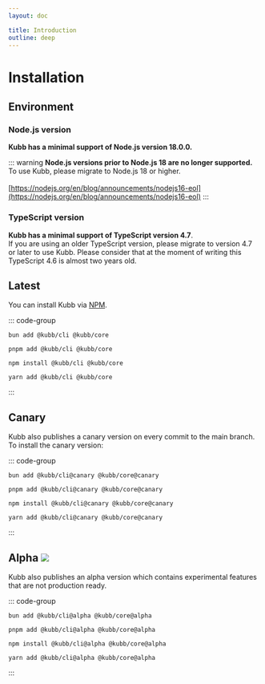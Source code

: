 ```yaml
---
layout: doc

title: Introduction
outline: deep
---
```


<script setup>

import { version } from '../packages/core/package.json'

</script>

# Installation

## Environment

### Node.js version <Badge type="tip" text="&gt;18" />

**Kubb has a minimal support of Node.js version 18.0.0.**

::: warning
**Node.js versions prior to Node.js 18 are no longer supported.** To use Kubb, please migrate to Node.js 18 or higher. <br/><br/>
[https://nodejs.org/en/blog/announcements/nodejs16-eol](https://nodejs.org/en/blog/announcements/nodejs16-eol)
:::

### TypeScript version <Badge type="tip" text="&gt;4.7" />

**Kubb has a minimal support of TypeScript version 4.7**. <br/>
If you are using an older TypeScript version, please migrate to version 4.7 or later to use Kubb. Please consider that at the moment of writing this TypeScript 4.6 is almost two years old.

## Latest <Badge type="tip" :text="version" />

You can install Kubb via [NPM](https://www.npmjs.com/).

::: code-group

```shell [bun <img src="/feature/bun.svg"/>]
bun add @kubb/cli @kubb/core
```

```shell [pnpm <img src="/feature/pnpm.svg"/>]
pnpm add @kubb/cli @kubb/core
```

```shell [npm <img src="/feature/npm.svg"/>]
npm install @kubb/cli @kubb/core
```

```shell [yarn <img src="/feature/yarn.svg"/>]
yarn add @kubb/cli @kubb/core
```

:::

## Canary <Badge type="tip" text="canary" />

Kubb also publishes a canary version on every commit to the main branch. <br/>
To install the canary version:

::: code-group

```shell [bun <img src="/feature/bun.svg"/>]
bun add @kubb/cli@canary @kubb/core@canary
```

```shell [pnpm <img src="/feature/pnpm.svg"/>]
pnpm add @kubb/cli@canary @kubb/core@canary
```

```shell [npm <img src="/feature/npm.svg"/>]
npm install @kubb/cli@canary @kubb/core@canary
```

```shell [yarn <img src="/feature/yarn.svg"/>]
yarn add @kubb/cli@canary @kubb/core@canary
```

:::

## Alpha <img src="/icons/experimental.svg"/> <Badge type="tip" text="alpha" />

Kubb also publishes an alpha version which contains experimental features that are not production ready.

::: code-group

```shell [bun <img src="/feature/bun.svg"/>]
bun add @kubb/cli@alpha @kubb/core@alpha
```

```shell [pnpm <img src="/feature/pnpm.svg"/>]
pnpm add @kubb/cli@alpha @kubb/core@alpha
```

```shell [npm <img src="/feature/npm.svg"/>]
npm install @kubb/cli@alpha @kubb/core@alpha
```

```shell [yarn <img src="/feature/yarn.svg"/>]
yarn add @kubb/cli@alpha @kubb/core@alpha
```

:::
